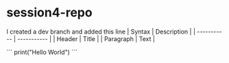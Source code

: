# session4-repo
I created a dev branch and added this line
| Syntax      | Description |
| ----------- | ----------- |
| Header      | Title       |
| Paragraph   | Text        |

´´´
print("Hello World")
´´´
